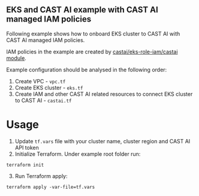 ## EKS and CAST AI example with CAST AI managed IAM policies

Following example shows how to onboard EKS cluster to CAST AI with CAST AI managed IAM policies.

IAM policies in the example are created by [castai/eks-role-iam/castai module](https://github.com/castai/terraform-castai-eks-iam).

Example configuration should be analysed in the following order:
1. Create VPC - `vpc.tf`
2. Create EKS cluster - `eks.tf`
3. Create IAM and other CAST AI related resources to connect EKS cluster to CAST AI - `castai.tf`

# Usage
1. Update `tf.vars` file with your cluster name, cluster region and CAST AI API token
2. Initialize Terraform. Under example root folder run:
```
terraform init
```
3. Run Terraform apply:
```
terraform apply -var-file=tf.vars 
```